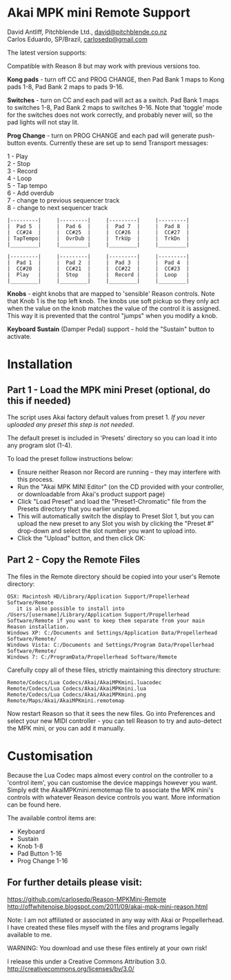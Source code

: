 # Akai MPK mini Remote Support

David Antliff, Pitchblende Ltd., <david@pitchblende.co.nz>  
Carlos Eduardo, SP/Brazil, <carlosedp@gmail.com>  

The latest version supports:

Compatible with Reason 8 but may work with previous versions too.

**Kong pads** - turn off CC and PROG CHANGE, then Pad Bank 1 maps to Kong pads 1-8, Pad Bank 2 maps to pads 9-16.

**Switches** - turn on CC and each pad will act as a switch. Pad Bank 1 maps to switches 1-8, Pad Bank 2 maps to switches 9-16. Note that 'toggle' mode for the switches does not work correctly, and probably never will, so the pad lights will not stay lit.

**Prog Change** - turn on PROG CHANGE and each pad will generate push-button events. Currently these are set up to send Transport messages:

1 - Play  
2 - Stop  
3 - Record  
4 - Loop  
5 - Tap tempo  
6 - Add overdub  
7 - change to previous sequencer track  
8 - change to next sequencer track  


    |---------|     |---------|     |---------|     |---------|
    |  Pad 5  |     |  Pad 6  |     |  Pad 7  |     |  Pad 8  |
    |  CC#24  |     |  CC#25  |     |  CC#26  |     |  CC#27  |
    | TapTempo|     |  OvrDub |     |  TrkUp  |     |  TrkDn  |
    |_________|     |_________|     |_________|     |_________|

    |---------|     |---------|     |---------|     |---------|
    |  Pad 1  |     |  Pad 2  |     |  Pad 3  |     |  Pad 4  |
    |  CC#20  |     |  CC#21  |     |  CC#22  |     |  CC#23  |
    |  Play   |     |  Stop   |     |  Record |     |  Loop   |
    |_________|     |_________|     |_________|     |_________|


**Knobs** - eight knobs that are mapped to 'sensible' Reason controls. Note that Knob 1 is the top left knob. The knobs use soft pickup so they only act when the value on the knob matches the value of the control it is assigned. This way it is prevented that the control "jumps" when you modify a knob.

**Keyboard Sustain** (Damper Pedal) support - hold the "Sustain" button to activate.

# Installation

## Part 1 - Load the MPK mini Preset (optional, do this if needed)

The script uses Akai factory default values from preset 1. *If you never uploaded any preset this step is not needed*.

The default preset is included in 'Presets' directory so you can load it into any program slot (1-4).

To load the preset follow instructions below:

 * Ensure neither Reason nor Record are running - they may interfere with this process.
 * Run the "Akai MPK MINI Editor" (on the CD provided with your controller, or downloadable from Akai's product support page)
 * Click "Load Preset" and load the "Preset1-Chromatic" file from the Presets directory that you earlier unzipped.
 * This will automatically switch the display to Preset Slot 1, but you can upload the new preset to any Slot you wish by clicking the "Preset #" drop-down and select the slot number you want to upload into.
 * Click the "Upload" button, and then click OK:

## Part 2 - Copy the Remote Files

The files in the Remote directory should be copied into your user's Remote directory:

    OSX: Macintosh HD/Library/Application Support/Propellerhead Software/Remote
       it is also possible to install into /Users/[username]/Library/Application Support/Propellerhead Software/Remote if you want to keep them separate from your main Reason installation.
    Windows XP: C:/Documents and Settings/Application Data/Propellerhead Software/Remote/
    Windows Vista: C:/Documents and Settings/Program Data/Propellerhead Software/Remote/
    Windows 7: C:/ProgramData/Propellerhead Software/Remote

Carefully copy all of these files, strictly maintaining this directory structure:

    Remote/Codecs/Lua Codecs/Akai/AkaiMPKmini.luacodec
    Remote/Codecs/Lua Codecs/Akai/AkaiMPKmini.lua
    Remote/Codecs/Lua Codecs/Akai/AkaiMPKmini.png
    Remote/Maps/Akai/AkaiMPKmini.remotemap

Now restart Reason so that it sees the new files. Go into Preferences and select your new MIDI controller - you can tell Reason to try and auto-detect the MPK mini, or you can add it manually.


# Customisation

Because the Lua Codec maps almost every control on the controller to a 'control item', you can customise the device mappings however you want. Simply edit the AkaiMPKmini.remotemap file to associate the MPK mini's controls with whatever Reason device controls you want. More information can be found here.

The available control items are:

*  Keyboard
*  Sustain
*  Knob 1-8
*  Pad Button 1-16
*  Prog Change 1-16

## For further details please visit:

https://github.com/carlosedp/Reason-MPKMini-Remote  
http://offwhitenoise.blogspot.com/2011/09/akai-mpk-mini-reason.html  

Note: I am not affiliated or associated in any way with Akai
or Propellerhead. I have created these files myself with the
files and programs legally available to me.

WARNING: You download and use these files entirely at your own risk!

I release this under a Creative Commons Attribution 3.0.
  http://creativecommons.org/licenses/by/3.0/
